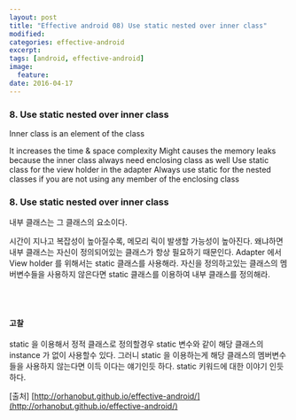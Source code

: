 ```yaml
---
layout: post
title: "Effective android 08) Use static nested over inner class"
modified:
categories: effective-android
excerpt:
tags: [android, effective-android]
image:
  feature:
date: 2016-04-17
---
```


### 8. Use static nested over inner class
Inner class is an element of the class

   It increases the time & space complexity
   Might causes the memory leaks because the inner class always need enclosing class as well
   Use static class for the view holder in the adapter
   Always use static for the nested classes if you are not using any member of the enclosing class

### 8. Use static nested over inner class
내부 클래스는 그 클래스의 요소이다.

시간이 지나고 복잡성이 높아질수록, 메모리 릭이 발생할 가능성이 높아진다. 왜냐하면 내부 클래스는 자신이 정의되어있는 클래스가 항상 필요하기 때문인다. 
Adapter 에서 View holder 를 위해서는 static 클래스를 사용해라. 자신을 정의하고있는 클래스의 멤버변수들을 사용하지 않은다면 static 클래스를 이용하여 내부 클래스를 정의해라.

<br><br>

#### 고찰
static 을 이용해서 정적 클래스로 정의할경우 static 변수와 같이 해당 클래스의 instance 가 없이 사용할수 있다. 그러니 static 을 이용하는게 해당 클래스의 멤버변수들을 사용하지 않는다면 이득 이다는 얘기인듯 하다. static 키워드에 대한 이야기 인듯 하다.

[출처] [http://orhanobut.github.io/effective-android/](http://orhanobut.github.io/effective-android/)